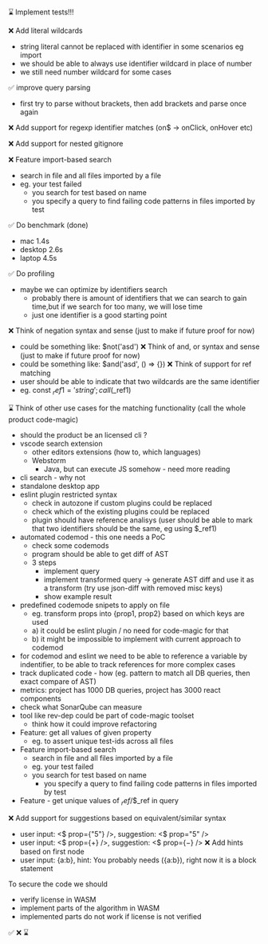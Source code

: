 
⌛ Implement tests!!!

❌ Add literal wildcards
  - string literal cannot be replaced with identifier in some scenarios eg import
  - we should be able to always use identifier wildcard in place of number
  - we still need number wildcard for some cases

✅ improve query parsing
  - first try to parse without brackets, then add brackets and parse once again

❌ Add support for regexp identifier matches (on$ -> onClick, onHover etc)

❌ Add support for nested gitignore

❌ Feature import-based search
  - search in file and all files imported by a file
  - eg. your test failed
    - you search for test based on name
    - you specify a query to find failing code patterns in files imported by test

✅ Do benchmark (done)
  - mac 1.4s
  - desktop 2.6s 
  - laptop 4.5s

✅ Do profiling
  - maybe we can optimize by identifiers search
    - probably there is amount of identifiers that we can search to gain time,but if we search for too many, we will lose time
    - just one identifier is a good starting point

❌ Think of negation syntax and sense (just to make if future proof for now)
  - could be something like: $not('asd')
❌ Think of and, or syntax and sense (just to make if future proof for now)
  - could be something like: $and('asd', () => {}) 
❌ Think of support for ref matching
  - user should be able to indicate that two wildcards are the same identifier 
  - eg. const $_ref1 = 'string'; call($_ref1)

⌛ Think of other use cases for the matching functionality (call the whole product code-magic)
  - should the product be an licensed cli ?
  - vscode search extension
      - other editors extensions (how to, which languages)
      - Webstorm 
        - Java, but can execute JS somehow - need more reading
  - cli search - why not
  - standalone desktop app
  - eslint plugin restricted syntax 
    - check in autozone if custom plugins could be replaced
    - check which of the existing plugins could be replaced
    - plugin should have reference analisys (user should be able to mark that two identifiers should be the same, eg using $_ref1)
  - automated codemod - this one needs a PoC
    - check some codemods
    - program should be able to get diff of AST
    - 3 steps
      - implement query
      - implement transformed query
      -> generate AST diff and use it as a transform (try use json-diff with removed misc keys)
      - show example result
  - predefined codemode snipets to apply on file
    - eg. transform props into {prop1, prop2} based on which keys are used
    - a) it could be eslint plugin / no need for code-magic for that 
    - b) it might be impossible to implement with current approach to codemod
  - for codemod and eslint we need to be able to reference a variable by indentifier, to be able to track references for more complex cases
  - track duplicated code - how (eg. pattern to match all DB queries, then exact compare of AST)
  - metrics: project has 1000 DB queries, project has 3000 react components
  - check what SonarQube can measure
  - tool like rev-dep could be part of code-magic toolset
    - think how it could improve refactoring
  - Feature: get all values of given property
    - eg. to assert unique test-ids across all files
  - Feature import-based search
    - search in file and all files imported by a file
    - eg. your test failed
    - you search for test based on name
      - you specify a query to find failing code patterns in files imported by test
  - Feature - get unique values of $_ref/$$_ref in query

❌ Add support for suggestions based on equivalent/similar syntax
  - user input: <$ prop={"5"} />,  suggestion: <$ prop="5" />
  - user input: <$ prop={$+$} />,  suggestion: <$ prop={$-$} />
❌ Add hints based on first node
  - user input: {a:b}, hint: You probably needs ({a:b}), right now it is a block statement

To secure the code we should 
  - verify license in WASM
  - implement parts of the algorithm in WASM
  - implemented parts do not work if license is not verified
 
✅
❌
⌛